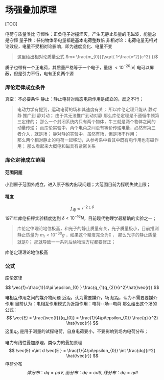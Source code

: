 
# 场强叠加原理
[TOC]

电荷与质量类比
守恒性：正负电子对撞湮灭，产生无静止质量的电磁波，能量总是守恒
量子性：任何物体带电量都是基本电荷整数倍
非相对论：电荷电量无相对论效应，电量不受相对论影响，即为速度变化、电量不变

> 这里给出相对论质量公式  $m= \frac{m_{0}}{\sqrt{ 1-\frac{v^2}{c^2} }}$ 

质子也带有一个正电荷，其质量严格等于一个电子，量级 $<10^{-20}|e|$
电可以屏蔽，但是引力不行，电有正负两个源
### 库伦定律成立条件
真空：不必要条件
静止：静止电荷对动态电荷作用是成立的，反之不行；
> 电动力学有提到，运动电荷的场和其速度有关；
> 所以库伦定理只能从 静对静 推广到 静对动；
> 由于其无法推广到动对静 那么库伦定理是不遵循牛顿第三定律的； 
> 那么一个封闭系统内只有两个物体，牛三就是两个物体之间的动量传递；
> 而库伦实验中，两个电荷之间没有等价传递电量，必然有第三者介入，就是场；
> 静对静的实验中，虽然有场，但是场不作用；   
> 那么两个相对静止的电荷一起移动，从参考系中看其中既有电作用也有磁作用；
> 那么看起来大概电和磁具有紧密关系

### 库仑定律成立范围
#### 范围问题
小到原子范围外成立，进入原子核内出现问题；大范围目前为探明失效上限；

#### 精度

$$
f_{电} \propto  r^{-2\pm \delta}
$$
1971年库伦扭秤实验精度达到 $\delta < 10^{-16}N$，目前现代物理学最精确的实验之一；
> 库伦定律理论地位极高，和光子的静止质量有关，光子质量极小，目前推测静止质量为 $m_r<10^{-60}g$ ，如果这个精度完全为0 ， 那么光子的静止质量就是0；
> 那就导致一一系列后续物理方程都要修正；

库伦定理理论地位极高
### 公式
库伦定律

$$
\vec{f}=\frac{1}{4\pi \epsilon_{0} } \frac{q_{1}q_{2}}{r^2}\hat{\vec{r}}
$$

电相互作用之间的媒介物问题
近距，认为需要媒介，场
超距，认为不需要要媒介作用
目前认为：电相互作用模式为近距作用：电荷--场--电荷
那么给出这个场的公式：
$$
\vec{E}  = \frac{\vec{f}}{q_{0}} =
\frac{1}{4\pi\epsilon_{0}} \frac{q}{r^2} \hat{\vec{r}}
$$
这里$q_0$  是用于测量的试探电荷，自身电荷要小，不要影响到场内电荷分布；

电力有线性叠加原理，类似力的叠加原理
$$
\vec{E} 
=\int d \vec{E } 
= \frac{1}{4\pi\epsilon_{0}} \int \frac{dq}{r^2} \hat{\vec{r}}
$$
电荷分布
$$
体分布：dq=\rho dV ,面分布：dq = \sigma dS ,线分布：dq = \eta dl
$$


















